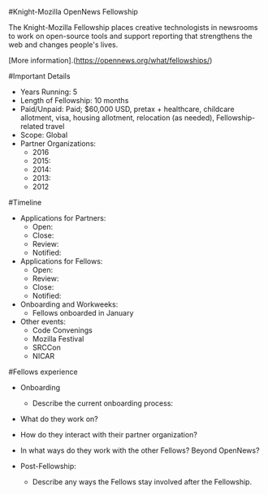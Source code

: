 #Knight-Mozilla OpenNews Fellowship

The Knight-Mozilla Fellowship places creative technologists in newsrooms to work on open-source tools and support reporting that strengthens the web and changes people's lives.

[More information].(https://opennews.org/what/fellowships/)

#Important Details
- Years Running: 5
- Length of Fellowship: 10 months
- Paid/Unpaid: Paid; $60,000 USD, pretax + healthcare, childcare allotment, visa, housing allotment, relocation (as needed), Fellowship-related travel
- Scope: Global
- Partner Organizations:
  - 2016
  - 2015: 
  - 2014:
  - 2013:
  - 2012

#Timeline
- Applications for Partners:
  - Open:
  - Close: 
  - Review:
  - Notified:
- Applications for Fellows:
  - Open:
  - Review:
  - Close:
  - Notified:
- Onboarding and Workweeks:
  - Fellows onboarded in January
- Other events:
  - Code Convenings
  - Mozilla Festival
  - SRCCon
  - NICAR
  
#Fellows experience
- Onboarding
  - Describe the current onboarding process:
  
- What do they work on?
- How do they interact with their partner organization? 
- In what ways do they work with the other Fellows? Beyond OpenNews?
- Post-Fellowship:
  - Describe any ways the Fellows stay involved after the Fellowship. 


